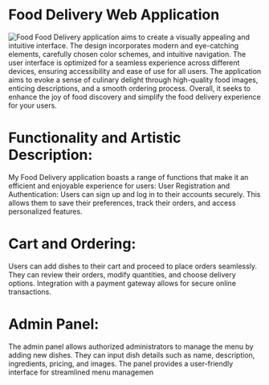 # Food Delivery Web Application
![Food](https://github.com/VamsiTech-collab/Advanced-Web-development-project/assets/142090006/33b23fa3-99b8-4d5d-bf69-0cbcf7c48581)
Food Delivery application aims to create a visually appealing and intuitive interface. The design incorporates modern and eye-catching elements, carefully chosen color schemes, and intuitive navigation. The user interface is optimized for a seamless experience across different devices, ensuring accessibility and ease of use for all users. The application aims to evoke a sense of culinary delight through high-quality food images, enticing descriptions, and a smooth ordering process. Overall, it seeks to enhance the joy of food discovery and simplify the food delivery experience for your users.


# Functionality and Artistic Description: 
My Food Delivery application boasts a range of functions that make it an efficient and enjoyable experience for users:
User Registration and Authentication: Users can sign up and log in to their accounts securely. This allows them to save their preferences, track their orders, and access personalized features.

# Cart and Ordering: 
Users can add dishes to their cart and proceed to place orders seamlessly. They can review their orders, modify quantities, and choose delivery options. Integration with a payment gateway allows for secure online transactions.


# Admin Panel: 
The admin panel allows authorized administrators to manage the menu by adding new dishes. They can input dish details such as name, description, ingredients, pricing, and images. The panel provides a user-friendly interface for streamlined menu managemen
